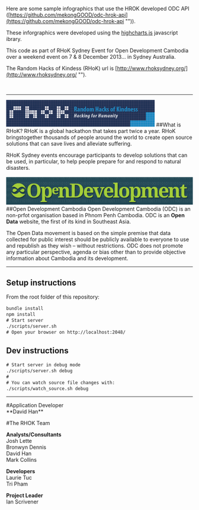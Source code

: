 Here are some sample infographics that use the HROK developed ODC API ([https://github.com/mekongGOOD/odc-hrok-api](https://github.com/mekongGOOD/odc-hrok-api "")). 

These inforgraphics were developed using the [highcharts.js](http://www.highcharts.com/ "") javascript ibrary.

This code as part of RHoK Sydney Event for Open Development Cambodia over a weekend event on 7 & 8 December 2013... in Sydney Australia.

The Random Hacks of Kindess (RHoK) url is [http://www.rhoksydney.org/](http://www.rhoksydney.org/ "").

<br/>
<hr/>

![rhok.png](_markdown_images/rhok.png "")
##What is RHoK?
RHoK is a global hackathon that takes part twice a year. RHoK bringstogether thousands of people around the world to create open source solutions that can save lives and alleviate suffering. 

RHoK Sydney events encourage participants to develop solutions that can be used, in particular, to help people prepare for and respond to natural disasters.
<br/>
<br/>
![odc.png](_markdown_images/odc.png "")
##Open Development Cambodia
Open Development Cambodia (ODC) is an non-prfot organisation based in Phnom Penh Cambodia. ODC is an **Open Data** website, the first of its kind in Southeast Asia. 

The Open Data movement is based on the simple premise that data collected for public interest should be publicly available to everyone to use and republish as they wish – without restrictions. ODC does not promote any particular perspective, agenda or bias other than to provide objective information about Cambodia and its development.
<br/>
<hr/>

## Setup instructions

From the root folder of this repository:

````shell
bundle install
npm install
# Start server
./scripts/server.sh
# Open your browser on http://localhost:2048/
````

## Dev instructions

````shell
# Start server in debug mode
./scripts/server.sh debug
#
# You can watch source file changes with:
./scripts/watch_source.sh debug
````



<hr/>
#Application Developer
<br/>**David Han**

#The RHOK Team

    
**Analysts/Consultants**
<br/>Josh Lette
<br/>Bronwyn Dennis
<br/>David Han
<br/>Mark Collins
	
**Developers**
<br/>Laurie Tuc
<br/>Tri Pham
	
**Project Leader**
<br/>Ian Scrivener
````
